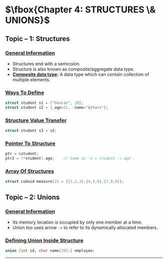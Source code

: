 # $\fbox{Chapter 4: STRUCTURES \& UNIONS}$





## **Topic – 1: Structures**

### <u>General Information</u>

- Structures end with a semicolon.
- Structure is also known as composite/aggregate data type.
- **<u>Composite data type</u>:** A data type which can contain collection of multiple elements.


### <u>Ways To Define</u>

```c
struct student s1 = {"Gourav", 20};
struct student s2 = {.age=21, .name="Atharv"};
```


### <u>Structure Value Transfer</u>

```c
struct student s3 = s2;
```


### <u>Pointer To Structure</u>

```c
ptr = &student;
ptr2 = (*student).age;    // Same as 'x = student -> age'.
```


### <u>Array Of Structures</u>

```c
struct cuboid measure[3] = {{1,2,3},{4,5,6},{7,8,9}};
```



## **Topic – 2: Unions**

### <u>General Information</u>

- Its memory location is occupied by only one member at a time.
- Union too uses arrow `->` to refer to its dynamically allocated members.


### <u>Defining Union Inside Structure</u>

```c
union {int id; char name[20];} employee;
```

---
